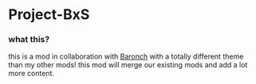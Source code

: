 # Project-BxS

### what this? 
this is a mod in collaboration with [Baronch](https://github.com/bar0nch) with a totally different theme than my other mods!
this mod will merge our existing mods and add a lot more content.
